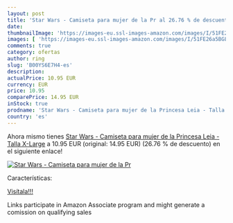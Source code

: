 ```yaml
---
layout: post
title: 'Star Wars - Camiseta para mujer de la Pr al 26.76 % de descuento'
date: 
thumbnailImage: 'https://images-eu.ssl-images-amazon.com/images/I/51FE26a5BGL._SL200_.jpg'
images: [ 'https://images-eu.ssl-images-amazon.com/images/I/51FE26a5BGL._SL200_.jpg' ]
comments: true
category: ofertas
author: ring
slug: 'B00YS6E7H4-es'
description:
actualPrice: 10.95 EUR
currency: EUR
price: 10.95
comparePrice: 14.95 EUR
inStock: true
prodname: 'Star Wars - Camiseta para mujer de la Princesa Leia - Talla X-Large'
country: 'es'
---
```


Ahora mismo tienes [Star Wars - Camiseta para mujer de la Princesa Leia - Talla X-Large](https://www.amazon.es/dp/B00YS6E7H4/?tag=tolees-21) a 10.95 EUR (original: 14.95 EUR) (26.76 %  de descuento) en el siguiente enlace!

[![Star Wars - Camiseta para mujer de la Pr](https://images-eu.ssl-images-amazon.com/images/I/51FE26a5BGL._SL200_.jpg)](https://www.amazon.es/dp/B00YS6E7H4/?tag=tolees-21)

Características:


[Visítala!!!](https://www.amazon.es/dp/B00YS6E7H4/?tag=tolees-21)

Links participate in Amazon Associate program and might generate a comission on qualifying sales

